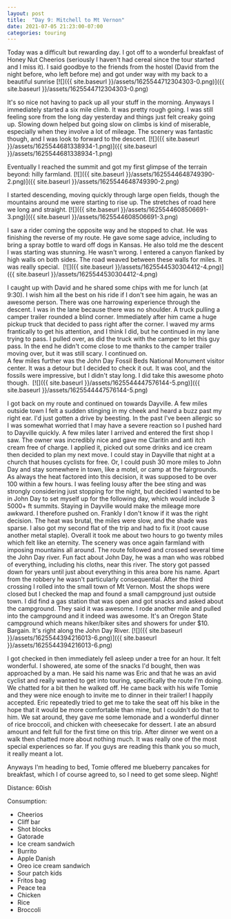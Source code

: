 ```yaml
---
layout: post
title:  "Day 9: Mitchell to Mt Vernon"
date: 2021-07-05 21:23:00-07:00
categories: touring
---
```

Today was a difficult but rewarding day. I got off to a wonderful breakfast of Honey Nut Cheerios (seriously I haven't had cereal since the tour started and I miss it). I said goodbye to the friends from the hostel (David from the night before, who left before me) and got under way with my back to a beautiful sunrise
[![]({{ site.baseurl }}/assets/1625544712304303-0.png)]({{ site.baseurl }}/assets/1625544712304303-0.png)
  
It's so nice not having to pack up all your stuff in the morning. Anyways I immediately started a six mile climb. It was pretty rough going. I was still feeling sore from the long day yesterday and things just felt creaky going up. Slowing down helped but going slow on climbs is kind of miserable, especially when they involve a lot of mileage. The scenery was fantastic though, and I was look to forward to the descent.
[![]({{ site.baseurl }}/assets/1625544681338934-1.png)]({{ site.baseurl }}/assets/1625544681338934-1.png)
  
Eventually I reached the summit and got my first glimpse of the terrain beyond: hilly farmland.
[![]({{ site.baseurl }}/assets/1625544648749390-2.png)]({{ site.baseurl }}/assets/1625544648749390-2.png)
  
I started descending, moving quickly through large open fields, though the mountains around me were starting to rise up. The stretches of road here we long and straight.
[![]({{ site.baseurl }}/assets/1625544608506691-3.png)]({{ site.baseurl }}/assets/1625544608506691-3.png)
  
I saw a rider coming the opposite way and he stopped to chat. He was finishing the reverse of my route. He gave some sage advice, including to bring a spray bottle to ward off dogs in Kansas. He also told me the descent I was starting was stunning. He wasn't wrong. I entered a canyon flanked by high walls on both sides. The road weaved between these walls for miles. It was really special. 
[![]({{ site.baseurl }}/assets/1625544530304412-4.png)]({{ site.baseurl }}/assets/1625544530304412-4.png)
  
I caught up with David and he shared some chips with me for lunch (at 9:30). I wish him all the best on his ride if I don't see him again, he was an awesome person. There was one harrowing experience through the descent. I was in the lane because there was no shoulder. A truck pulling a camper trailer rounded a blind corner. Immediately after him came a huge pickup truck that decided to pass right after the corner. I waved my arms frantically to get his attention, and I think I did, but he continued in my lane trying to pass. I pulled over, as did the truck with the camper to let this guy pass. In the end he didn't come close to me thanks to the camper trailer moving over, but it was still scary. I continued on.  
A few miles further was the John Day Fossil Beds National Monument visitor center. It was a detour but I decided to check it out. It was cool, and the fossils were impressive, but I didn't stay long. I did take this awesome photo though. 
[![]({{ site.baseurl }}/assets/1625544447576144-5.png)]({{ site.baseurl }}/assets/1625544447576144-5.png)
  
I got back on my route and continued on towards Dayville. A few miles outside town I felt a sudden stinging in my cheek and heard a buzz past my right ear. I'd just gotten a drive by beesting. In the past I've been allergic so I was somewhat worried that I may have a severe reaction so I pushed hard to Dayville quickly. A few miles later I arrived and entered the first shop I saw. The owner was incredibly nice and gave me Claritin and anti itch cream free of charge. I applied it, picked out some drinks and ice cream then decided to plan my next move. I could stay in Dayville that night at a church that houses cyclists for free. Or, I could push 30 more miles to John Day and stay somewhere in town, like a motel, or camp at the fairgrounds. As always the heat factored into this decision, it was supposed to be over 100 within a few hours. I was feeling lousy after the bee sting and was strongly considering just stopping for the night, but decided I wanted to be in John Day to set myself up for the following day, which would include 3 5000+ ft summits. Staying in Dayville would make the mileage more awkward. I therefore pushed on. Frankly I don't know if it was the right decision. The heat was brutal, the miles were slow, and the shade was sparse. I also got my second flat of the trip and had to fix it (root cause another metal staple). Overall it took me about two hours to go twenty miles which felt like an eternity. The scenery was once again farmland with imposing mountains all around. The route followed and crossed several time the John Day river. Fun fact about John Day, he was a man who was robbed of everything, including his cloths, near this river. The story got passed down for years until just about everything in this area bore his name. Apart from the robbery he wasn't particularly consequential. After the third crossing I rolled into the small town of Mt Vernon. Most the shops were closed but I checked the map and found a small campground just outside town. I did find a gas station that was open and got snacks and asked about the campground. They said it was awesome. I rode another mile and pulled into the campground and it indeed was awesome. It's an Oregon State campground which means hiker/biker sites and showers for under $10. Bargain. It's right along the John Day River.
[![]({{ site.baseurl }}/assets/1625544394216013-6.png)]({{ site.baseurl }}/assets/1625544394216013-6.png)
  
I got checked in then immediately fell asleep under a tree for an hour. It felt wonderful. I showered, ate some of the snacks I'd bought, then was approached by a man. He said his name was Eric and that he was an avid cyclist and really wanted to get into touring, specifically the route I'm doing. We chatted for a bit then he walked off. He came back with his wife Tomie and they were nice enough to invite me to dinner in their trailer! I happily accepted. Eric repeatedly tried to get me to take the seat off his bike in the hope that it would be more comfortable than mine, but I couldn't do that to him. We sat around, they gave me some lemonade and a wonderful dinner of rice broccoli, and chicken with cheesecake for dessert. I ate an absurd amount and felt full for the first time on this trip. After dinner we went on a walk then chatted more about nothing much. It was really one of the most special experiences so far. If you guys are reading this thank you so much, it really meant a lot.   
  
Anyways I'm heading to bed, Tomie offered me blueberry pancakes for breakfast, which I of course agreed to, so I need to get some sleep. Night!  

Distance: 60ish

Consumption:

* Cheerios
* Cliff bar
* Shot blocks
* Gatorade
* Ice cream sandwich
* Burrito
* Apple Danish
* Oreo ice cream sandwich
* Sour patch kids
* Fritos bag
* Peace tea
* Chicken
* Rice
* Broccoli
